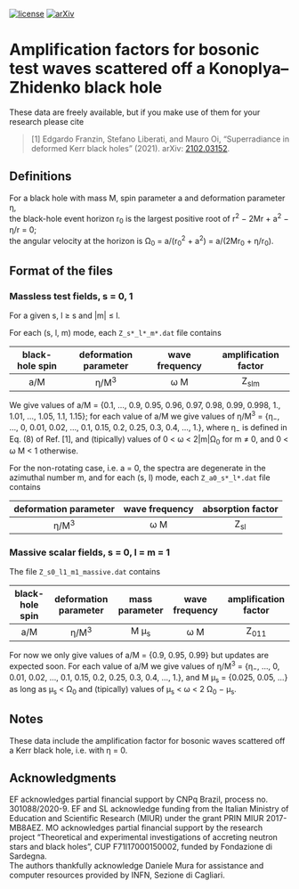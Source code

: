 [![license](https://img.shields.io/badge/license-MIT-blue.svg)](https://github.com/efranzin/SuperradianceKZ/blob/main/LICENSE)
[![arXiv](https://img.shields.io/badge/arXiv-2102.03152-b31b1b.svg)](https://arxiv.org/abs/2102.03152)

# Amplification factors for bosonic test waves scattered off a Konoplya&ndash;Zhidenko black hole

These data are freely available, but if you make use of them for your research please cite

> [1] Edgardo Franzin, Stefano Liberati, and Mauro Oi, “Superradiance in deformed Kerr black holes” (2021). arXiv: [2102.03152](https://arxiv.org/abs/2102.03152).


## Definitions

For a black hole with mass M, spin parameter a and deformation parameter &eta;,  
the black-hole event horizon r<sub>0</sub> is the largest positive root of r<sup>2</sup> &minus; 2Mr + a<sup>2</sup> &minus; &eta;/r = 0;  
the angular velocity at the horizon is &Omega;<sub>0</sub> = a/(r<sub>0</sub><sup>2</sup> + a<sup>2</sup>) = a/(2Mr<sub>0</sub> + &eta;/r<sub>0</sub>).


## Format of the files

### Massless test fields, s = 0, 1

For a given s, l &ge; s and |m| &le; l.

For each (s, l, m) mode, each `Z_s*_l*_m*.dat` file contains

| black-hole spin | deformation parameter | wave frequency | amplification factor |
|:-:|:-:|:-:|:-:|
| a/M | &eta;/M<sup>3</sup> | &omega; M | Z<sub>slm</sub> |

We give values of a/M = {0.1, &hellip;, 0.9, 0.95, 0.96, 0.97, 0.98, 0.99, 0.998, 1., 1.01, &hellip;, 1.05, 1.1, 1.15};
for each value of a/M we give values of &eta;/M<sup>3</sup> = {&eta;<sub>&minus;</sub>, &hellip;, 0, 0.01, 0.02, &hellip;, 0.1, 0.15, 0.2, 0.25, 0.3, 0.4, &hellip;, 1.}, where &eta;<sub>&minus;</sub> is defined in Eq. (8) of Ref. [1],
and (tipically) values of 0 < &omega; < 2|m|&Omega;<sub>0</sub> for m &ne; 0, and 0 < &omega; M < 1 otherwise.

For the non-rotating case, i.e. a = 0, the spectra are degenerate in the azimuthal number m, and for each (s, l) mode, each `Z_a0_s*_l*.dat` file contains

| deformation parameter | wave frequency | absorption factor |
|:-:|:-:|:-:|
| &eta;/M<sup>3</sup> | &omega; M | Z<sub>sl</sub> |

### Massive scalar fields, s = 0, l = m = 1

The file `Z_s0_l1_m1_massive.dat` contains

| black-hole spin | deformation parameter | mass parameter | wave frequency | amplification factor |
|:-:|:-:|:-:|:-:|:-:|
| a/M | &eta;/M<sup>3</sup> | M &mu;<sub>s</sub> | &omega; M | Z<sub>011</sub> |

For now we only give values of a/M = {0.9, 0.95, 0.99} but updates are expected soon.
For each value of a/M we give values of &eta;/M<sup>3</sup> = {&eta;<sub>&minus;</sub>, &hellip;, 0, 0.01, 0.02, &hellip;, 0.1, 0.15, 0.2, 0.25, 0.3, 0.4, &hellip;, 1.}, and M &mu;<sub>s</sub> = {0.025, 0.05, &hellip;} as long as &mu;<sub>s</sub> < &Omega;<sub>0</sub>
and (tipically) values of &mu;<sub>s</sub> < &omega; < 2 &Omega;<sub>0</sub> &minus; &mu;<sub>s</sub>.


## Notes

These data include the amplification factor for bosonic waves scattered off a Kerr black hole, i.e. with &eta; = 0.


## Acknowledgments

EF acknowledges partial financial support by CNPq Brazil, process no. 301088/2020-9.
EF and SL acknowledge funding from the Italian Ministry of Education and Scientific Research (MIUR) under the grant PRIN MIUR 2017-MB8AEZ.
MO acknowledges partial financial support by the research project “Theoretical and experimental investigations of accreting neutron stars and black holes”, CUP  F71I17000150002, funded by Fondazione di Sardegna.  
The authors thankfully acknowledge Daniele Mura for assistance and computer resources provided by INFN, Sezione di Cagliari.
